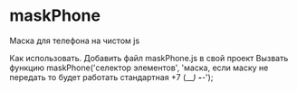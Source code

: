 # maskPhone
Маска для телефона на чистом js

Как использовать.
Добавить файл maskPhone.js в свой проект
Вызвать функцию
maskPhone('селектор элементов', 'маска, если маску не передать то будет работать стандартная +7 (___) ___-__-__');
